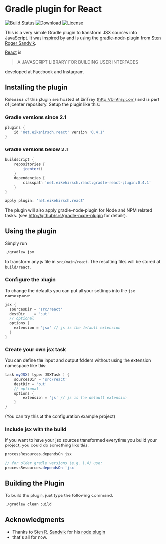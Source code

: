 # Gradle plugin for React

[![Build Status](https://travis-ci.org/ehirsch/gradle-react-plugin.svg?branch=master)][3] [![Download](https://api.bintray.com/packages/ehirsch/maven/gradle-react-plugin/images/download.svg)][4] [![License](http://img.shields.io/:license-apache-blue.svg)][5]

This is a very simple Gradle plugin to transform JSX sources into JavaScript. It was inspired by and is using the
[gradle-node-plugin][1] from [Sten Roger Sandvik][2].

[React][6] is

> A JAVASCRIPT LIBRARY FOR BUILDING USER INTERFACES

developed at Facebook and Instagram.

## Installing the plugin

Releases of this plugin are hosted at BinTray (http://bintray.com) and is part of jcenter repository.
Setup the plugin like this:


### Gradle versions since 2.1

```groovy
plugins {
    id 'net.eikehirsch.react' version '0.4.1'
}
```

### Gradle versions below 2.1

```groovy
buildscript {
	repositories {
		jcenter()
	}
	dependencies {
		classpath 'net.eikehirsch.react:gradle-react-plugin:0.4.1'
	}
}

apply plugin: 'net.eikehirsch.react'
```

The plugin will also apply gradle-node-plugin for Node and NPM related tasks. (see [http://github/srs/gradle-node-plugin][1] for details).

## Using the plugin

Simply run

```sh
./gradlew jsx
```
to transform any js file in `src/main/react`. The resulting files will be stored at `build/react`.

### Configure the plugin

To change the defaults you can put all your settings into the `jsx` namespace:

```groovy
jsx {
  sourcesDir = 'src/react'
  destDir    = 'out'
  // optional
  options {
    extension = 'jsx' // js is the default extension
  }
}
```

### Create your own jsx task

You can define the input and output folders without using the extension namespace like this:

```groovy
task myJSX( type: JSXTask ) {
    sourcesDir = 'src/react'
    destDir = 'out'
    // optional
    options {
        extension = 'js' // js is the default extension
    }
}
```
(You can try this at the configuration example project)

### Include jsx with the build

If you want to have your jsx sources transformed everytime you build your project, you could do something like this:

```groovy
processResources.dependsOn jsx

// for older gradle versions (e.g. 1.4) use:
processResources.dependsOn 'jsx'
```

## Building the Plugin

To build the plugin, just type the following command:

```sh
./gradlew clean build
```

## Acknowledgments

* Thanks to [Sten R. Sandvik][2] for his [node plugin][1]
* that's all for now.



[1]: https://github.com/srs/gradle-node-plugin "gradle-node-plugin"
[2]: https://github.com/srs "Stens' GitHup page"
[3]: https://travis-ci.org/ehirsch/gradle-react-plugin "build status on travis-ci"
[4]: https://bintray.com/ehirsch/maven/gradle-react-plugin/_latestVersion "download latest version"
[5]: http://www.apache.org/licenses/LICENSE-2.0.html "Apache License v2.0"
[6]: http://facebook.github.io/react/index.html "React homepage"
